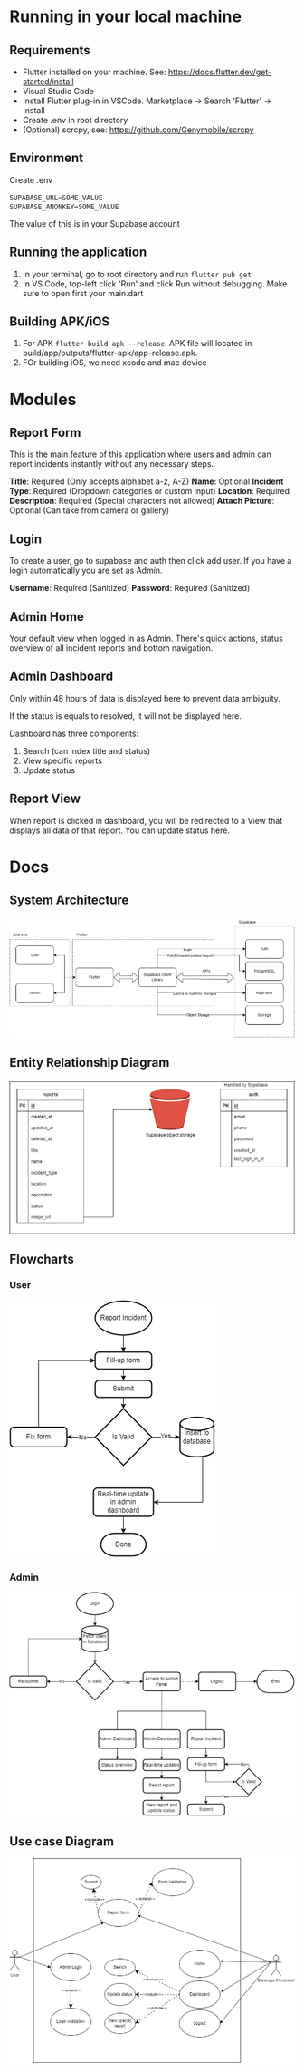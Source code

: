 # Running in your local machine
## Requirements
- Flutter installed on your machine. See: https://docs.flutter.dev/get-started/install
- Visual Studio Code
- Install Flutter plug-in in VSCode. Marketplace -> Search 'Flutter' -> Install
- Create .env in root directory
- (Optional) scrcpy, see: https://github.com/Genymobile/scrcpy

## Environment
Create .env
```
SUPABASE_URL=SOME_VALUE
SUPABASE_ANONKEY=SOME_VALUE
```

The value of this is in your Supabase account

## Running the application
1. In your terminal, go to root directory and run ``` flutter pub get ```
2. In VS Code, top-left click 'Run' and click Run without debugging. Make sure to open first your main.dart

## Building APK/iOS
1. For APK ``` flutter build apk --release ```. APK file will located in build/app/outputs/flutter-apk/app-release.apk.
2. FOr building iOS, we need xcode and mac device


# Modules
## Report Form
This is the main feature of this application where users and admin can report incidents instantly without any necessary steps.

**Title**: Required (Only accepts alphabet a-z, A-Z)
**Name**: Optional
**Incident Type**: Required (Dropdown categories or custom input)
**Location**: Required
**Description**: Required (Special characters not allowed)
**Attach Picture**: Optional (Can take from camera or gallery)

## Login
To create a user, go to supabase and auth then click add user. If you have a login automatically you are set as Admin. 

**Username**: Required (Sanitized)
**Password**: Required (Sanitized)

## Admin Home
Your default view when logged in as Admin. There's quick actions, status overview of all incident reports and bottom navigation.

## Admin Dashboard
Only within 48 hours of data is displayed here to prevent data ambiguity.

If the status is equals to resolved, it will not be displayed here.

Dashboard has three components:
1. Search (can index title and status)
2. View specific reports
2. Update status

## Report View
When report is clicked in dashboard, you will be redirected to a View that displays all data of that report. You can update status here.

# Docs
## System Architecture
![System Architecture](./docs/system_architecture.jpg)

## Entity Relationship Diagram
![Entity Relationship Diagram](./docs/erd.jpg)

## Flowcharts
### User
![User Flowchart](./docs/user_flowchart.jpg)
### Admin
![Admin Flowchart](./docs/admin_flowchart.jpg)

## Use case Diagram
![Use case Diagram](./docs/use_case_diagram.jpg)
